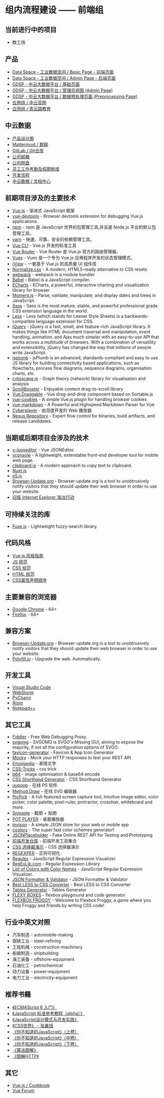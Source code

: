 ﻿# 组内流程建设 —— 前端组

## 当前进行中的项目

- 数工场

## 产品

- [Data Space - 工业数据空间 / Basic Page - 前端页面](http://gitlab.zylliondata.local/dspace/basic-page)
- [Data Space - 工业数据空间 / Admin Page - 后端页面](http://gitlab.zylliondata.local/dspace/dspace-backend-webpage)
- [GDSP - 中云大数据平台 / 基础页面](http://gitlab.zylliondata.local/gdsp/basic-page)
- [GDSP - 中云大数据平台 / 管理员视图 (Admin Page)](http://gitlab.zylliondata.local/gdsp/admin-page)
- [GDSP - 中云大数据平台 / 数据预处理页面 (Preprocessing Page)](http://gitlab.zylliondata.local/gdsp/preprocessing-page)
- [应用组 / 中云官网](http://gitlab.zylliondata.local/application-group/local-official)
- [应用组 / 青云路教育](http://gitlab.zylliondata.local/application-group/qingyunlu-education)

## 中云数据

- [产品设计图](http://zhangjd.zylliondata.local/index/#g=1&p=main)
- [Mattermost / 群聊](http://chat.zylliondata.local)
- [GitLab / Git仓库](http://gitlab.zylliondata.local/)
- [公司邮箱](http://mail.zylliondata.com/)
- [公司网盘](https://pan.zylliondata.local/)
- [员工工作考勤及假期制度](http://main.zylliondata.local/zylliondata/rules.html)
- [开发流程](http://main.zylliondata.local/zylliondata/chart.html)
- [中云数据 / 文档中心](http://docs.apps.zylliondata.local/)

## 前期项目涉及的主要技术

- [Vue.js](https://vuejs.org/) - 渐进式 JavaScript 框架
- [vue-devtools](https://github.com/vuejs/vue-devtools) - Browser devtools extension for debugging Vue.js applications.
- [npm](https://www.npmjs.com/) - npm 是 JavaScript 世界的包管理工具,并且是 Node.js 平台的默认包管理工具。
- [yarn](https://yarnpkg.com/en/) - 快速、可靠、安全的依赖管理工具。
- [Vue CLI](https://cli.vuejs.org/) - Vue.js 开发的标准工具
- [Vue Router](https://router.vuejs.org/) - Vue Router 是 Vue.js 官方的路由管理器。
- [Vuex](https://vuex.vuejs.org/) - Vuex 是一个专为 Vue.js 应用程序开发的状态管理模式。
- [iView](https://www.iviewui.com/) - 一套基于 Vue.js 的高质量 UI 组件库
- [Normalize.css](https://necolas.github.io/normalize.css/) - A modern, HTML5-ready alternative to CSS resets
- [webpack](https://webpack.js.org/) - webpack is a module bundler
- [Babel](https://babeljs.io/) - Babel is a JavaScript compiler.
- [ECharts](https://echarts.baidu.com/) - ECharts, a powerful, interactive charting and visualization library for browser
- [Moment.js](https://momentjs.com/) - Parse, validate, manipulate, and display dates and times in JavaScript.
- [Sass](https://sass-lang.com/guide) - Sass is the most mature, stable, and powerful professional grade CSS extension language in the world.
- [Less](http://lesscss.org/) - Less (which stands for Leaner Style Sheets) is a backwards-compatible language extension for CSS.
- [jQuery](https://jquery.com/) - jQuery is a fast, small, and feature-rich JavaScript library. It makes things like HTML document traversal and manipulation, event handling, animation, and Ajax much simpler with an easy-to-use API that works across a multitude of browsers. With a combination of versatility and extensibility, jQuery has changed the way that millions of people write JavaScript.
- [jsplumb](https://jsplumbtoolkit.com/) - jsPlumb is an advanced, standards-compliant and easy to use JS library for building connectivity based applications, such as flowcharts, process flow diagrams, sequence diagrams, organisation charts, etc. 
- [cytoscape.js](http://js.cytoscape.org/) - Graph theory (network) library for visualisation and analysis
- [ScrollBooster](https://ilyashubin.github.io/scrollbooster/) - Enjoyable content drag-to-scroll library
- [Vue.Draggable](https://sortablejs.github.io/Vue.Draggable/#/simple) - Vue drag-and-drop component based on Sortable.js
- [vue-cookies](https://github.com/cmp-cc/vue-cookies) - A simple Vue.js plugin for handling browser cookies
- [vue-markdown](https://github.com/miaolz123/vue-markdown) - A Powerful and Highspeed Markdown Parser for Vue
- [Cyberplayer](http://cyberplayer.bcelive.com/demo/new/index.html) - 由百度开发的 Web 播放器
- [Nexus Repository](https://www.sonatype.com/nexus-repository-sonatype) - Expert flow control for binaries, build artifacts, and release candidates.

## 当期或后期项目会涉及的技术

- [v-jsoneditor](https://www.npmjs.com/package/v-jsoneditor) - Vue JSONEditor.
- [vconsole](https://www.npmjs.com/package/vconsole) - A lightweight, extendable front-end developer tool for mobile web page.
- [clipboard.js](https://clipboardjs.com/) - A modern approach to copy text to clipboard.
- [Nuxt.js](https://nuxtjs.org/)
- [p5.js](https://p5js.org/)
- [Browser-Update.org](https://browser-update.org) - Browser-update.org is a tool to unobtrusively notify visitors that they should update their web browser in order to use your website.
- [旧版 Internet Explorer 淘汰行动](https://support.dmeng.net/kill-old-versions-of-ie.html)

## 可持续关注的库

- [Fuse.js](https://fusejs.io/) - Lightweight fuzzy-search library.

## 代码风格

- [Vue.js 风格指南](https://cn.vuejs.org/v2/style-guide/index.html)
- [JS 规范](http://gitlab.zylliondata.local/public-group/public-docs/blob/dev/web/js.md)
- [CSS 规范](http://gitlab.zylliondata.local/public-group/public-docs/blob/dev/web/css.md)
- [HTML 规范](http://gitlab.zylliondata.local/public-group/public-docs/blob/dev/web/html.md)
- [CSS属性声明顺序](https://www.jianshu.com/p/03216f409516)

## 主要兼容的浏览器

- [Google Chrome](https://www.google.com/chrome/) - 64+
- [Firefox](https://www.mozilla.org/en-US/firefox/new/) - 64+

## 兼容方案

- [Browser-Update.org](https://browser-update.org/) - Browser-update.org is a tool to unobtrusively notify visitors that they should update their web browser in order to use your website.
- [Polyfill.io](https://polyfill.io/v3/s) - Upgrade the web. Automatically.

## 开发工具

- [Visual Studio Code](https://code.visualstudio.com/)
- [WebStorm](https://www.jetbrains.com/webstorm/)
- [PyCharm](https://www.jetbrains.com/pycharm/)
- [Atom](https://atom.io/)
- [Notepad++](https://notepad-plus-plus.org/)

## 其它工具

- [Fiddler](https://www.telerik.com/download/fiddler/fiddler4) - Free Web Debugging Proxy.
- [svgomg](https://jakearchibald.github.io) - SVGOMG is SVGO's Missing GUI, aiming to expose the majority, if not all the configuration options of SVGO.
- [favicon-generator](https://www.favicon-generator.org/) - Favicon & App Icon Generator
- [Mocky](https://www.mocky.io/) - Mock your HTTP responses to test your REST API
- [Emojipedia](https://emojipedia.org/) - 表情文字
- [CSS-Tricks](https://css-tricks.com/) - css trick
- [b64](http://b64.io/) - image optimisation & base64 encode
- [CSS Shorthand Generator](http://shrthnd.volume7.io/) - CSS Shorthand Generator
- [uupoop](https://www.uupoop.com/) - 在线 PS 软件
- [Method Draw](https://editor.method.ac/) - 在线 SVG 编辑器
- [PicPick](https://picpick.app/en/) - A full-featured screen capture tool, Intuitive image editor, color picker, color palette, pixel-ruler, protractor, crosshair, whiteboard and more.
- [Snipaste](https://zh.snipaste.com/index.html) - 截图 + 贴图
- [POT PLAYER](https://potplayer.daum.net/) - 桌面播放器
- [myjson](http://myjson.com/) - A simple JSON store for your web or mobile app
- [coolors](https://coolors.co/) - The super fast color schemes generator!
- [JSONPlaceholder](https://jsonplaceholder.typicode.com/) - Fake Online REST API for Testing and Prototyping
- [前端开发仓库](http://code.ciaoca.com/) - 前端开发工具集合
- [CSS 选择器演示](http://code.ciaoca.com/style/css-selectors/) - CSS 选择器演示
- [REGEXPER](https://regexper.com/) - 正则可视化
- [Regulex](https://jex.im/regulex/) - JavaScript Regular Expression Visualizer.
- [RegExLib.com](http://regexlib.com/) - Regular Expression Library
- [List of Colors with Color Names](https://graf1x.com/list-of-colors-with-color-names/) - JavaScript Regular Expression Visualizer.
- [JSON Formatter & Validator](https://jsonformatter.curiousconcept.com/) - JSON Formatter & Validator
- [Best LESS to CSS Converter](https://jsonformatter.org/less-to-css) - Best LESS to CSS Converter
- [Tables Generator](http://www.tablesgenerator.com/) - Tables Generator
- [FLEXY BOXES](https://the-echoplex.net/flexyboxes/) - flexbox playground and code generator
- [FLEXBOX FROGGY](https://flexboxfroggy.com/) - Welcome to Flexbox Froggy, a game where you help Froggy and friends by writing CSS code!

## 行业中英文对照

- 汽车制造 - automobile-making
- 钢铁工业 - steel-refining
- 工程机械 - construction-machinery
- 船舶制造 - shipbuilding
- 海工装备 - offshore-equipment
- 石油化工 - petrochemical
- 动力设备 - power-equipment 
- 电力工业 - electricity-equipment

## 推荐书籍

- [《ECMAScript 6 入门》](http://es6.ruanyifeng.com/)
- [《JavaScript 标准参考教程（alpha）》](http://javascript.ruanyifeng.com/)
- [《JavaScript设计模式与开发实践》](http://www.ituring.com.cn/book/1632)
- [《CSS世界》 - 张鑫旭](https://www.epubit.com/book/detail/2983)
- [《你不知道的JavaScript》（上卷）](http://www.ituring.com.cn/book/1488)
- [《你不知道的JavaScript》（中卷）](http://www.ituring.com.cn/book/1563)
- [《你不知道的JavaScript》（下卷）](http://www.ituring.com.cn/book/1666)
- [《算法图解》](http://www.ituring.com.cn/book/1864)
- [《图解HTTP》](http://www.ituring.com.cn/book/1229)

## 其它

- [Vue.js / Cookbook](https://cn.vuejs.org/v2/cookbook/index.html)
- [Vue Forum](https://forum.vuejs.org/)
